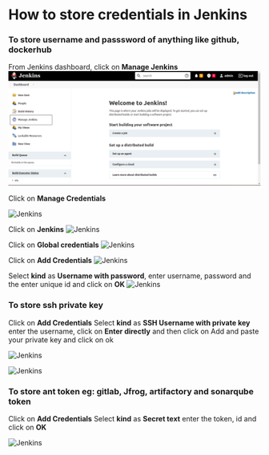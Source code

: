 # How to store credentials in Jenkins

### To store username and passsword of anything like github, dockerhub
From Jenkins dashboard, click on **Manage Jenkins** 
![Jenkins](/content/jenkins/tutorials/common/images/credentials/jenkins-manage-jenkins.png)

Click on **Manage Credentials**

![Jenkins](/content/jenkins/tutorials/common/images/global-tool-configurations/jenkins-manage-credentials.png)

Click on **Jenkins**
![Jenkins](/content/jenkins/tutorials/common/images/global-tool-configurations/jenkins-click-on-jenkins.png)

Click on **Global credentials**
![Jenkins](/content/jenkins/tutorials/common/images/global-tool-configurations/jenkins-click-on-global-credentials.png)

Click on **Add Credentials**
![Jenkins](/content/jenkins/tutorials/common/images/global-tool-configurations/jenkins-add-credentials.png)

Select **kind** as **Username with password**, enter username, password and the enter unique id and click on **OK**
![Jenkins](/content/jenkins/tutorials/common/images/global-tool-configurations/jenkins-username-credential.png)

### To store ssh private key
Click on **Add Credentials** Select **kind** as **SSH Username with private key** enter the username, click on **Enter directly** and then click on Add and paste your private key and click on ok

![Jenkins](/content/jenkins/tutorials/common/images/global-tool-configurations/jenkins-private-key-credential.png)

![Jenkins](/content/jenkins/tutorials/common/images/global-tool-configurations/jenkins-private-key-credential-2.png)

### To store ant token eg: gitlab, Jfrog, artifactory and sonarqube token 
Click on **Add Credentials** Select **kind** as **Secret text** enter the token, id and click on **OK** 

![Jenkins](/content/jenkins/tutorials/common/images/global-tool-configurations/jenkins-token-credential.png)

